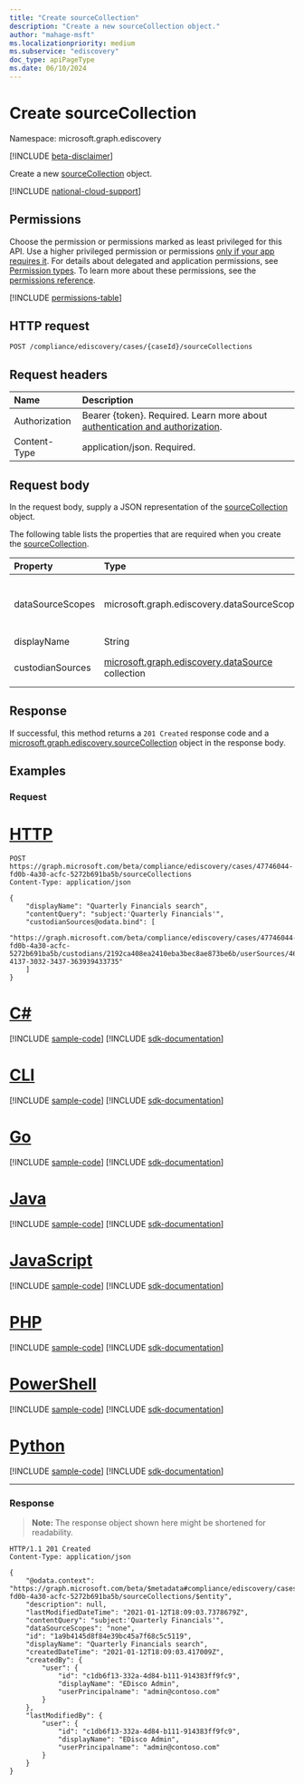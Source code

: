 ```yaml
---
title: "Create sourceCollection"
description: "Create a new sourceCollection object."
author: "mahage-msft"
ms.localizationpriority: medium
ms.subservice: "ediscovery"
doc_type: apiPageType
ms.date: 06/10/2024
---
```


# Create sourceCollection

Namespace: microsoft.graph.ediscovery

[!INCLUDE [beta-disclaimer](../../includes/beta-disclaimer.md)]

Create a new [sourceCollection](../resources/ediscovery-sourcecollection.md) object.

[!INCLUDE [national-cloud-support](../../includes/global-only.md)]

## Permissions

Choose the permission or permissions marked as least privileged for this API. Use a higher privileged permission or permissions [only if your app requires it](/graph/permissions-overview#best-practices-for-using-microsoft-graph-permissions). For details about delegated and application permissions, see [Permission types](/graph/permissions-overview#permission-types). To learn more about these permissions, see the [permissions reference](/graph/permissions-reference).

<!-- { "blockType": "permissions", "name": "ediscovery_case_post_sourcecollections" } -->
[!INCLUDE [permissions-table](../includes/permissions/ediscovery-case-post-sourcecollections-permissions.md)]

## HTTP request

<!-- {
  "blockType": "ignored"
}
-->

``` http
POST /compliance/ediscovery/cases/{caseId}/sourceCollections
```

## Request headers

|Name|Description|
|:---|:---|
|Authorization|Bearer {token}. Required. Learn more about [authentication and authorization](/graph/auth/auth-concepts).|
|Content-Type|application/json. Required.|

## Request body

In the request body, supply a JSON representation of the [sourceCollection](../resources/ediscovery-sourcecollection.md) object.

The following table lists the properties that are required when you create the [sourceCollection](../resources/ediscovery-sourcecollection.md).

|Property|Type|Description|
|:---|:---|:---|
|dataSourceScopes|microsoft.graph.ediscovery.dataSourceScopes|When specified, the collection will span across a service for an entire workload. Possible values are: `none`,`allTenantMailboxes`,`allTenantSites`,`allCaseCustodians`,`allCaseNoncustodialDataSources`. **Note:** Either one custodian or specifying dataSourceScope is required when creating a source collection.|
|displayName|String|The display name of the **sourceCollection**|
|custodianSources|[microsoft.graph.ediscovery.dataSource](../resources/ediscovery-datasource.md) collection|The custodian sources to include in this search. You can get the URL from from custodian [siteSources](../api/ediscovery-custodian-list-sitesources.md), [unifiedGroupSources](../api/ediscovery-custodian-list-unifiedgroupsources.md), or [userSources](../api/ediscovery-custodian-list-usersources.md) plus the ID of the source. **Note:** Either one custodian or specifying tenant source is required when creating a source collection. |

## Response

If successful, this method returns a `201 Created` response code and a [microsoft.graph.ediscovery.sourceCollection](../resources/ediscovery-sourcecollection.md) object in the response body.

## Examples

### Request


# [HTTP](#tab/http)
<!-- {
  "blockType": "request",
  "name": "create_sourcecollection_from_"
}
-->

``` http
POST https://graph.microsoft.com/beta/compliance/ediscovery/cases/47746044-fd0b-4a30-acfc-5272b691ba5b/sourceCollections
Content-Type: application/json

{
    "displayName": "Quarterly Financials search",
    "contentQuery": "subject:'Quarterly Financials'",
    "custodianSources@odata.bind": [
        "https://graph.microsoft.com/beta/compliance/ediscovery/cases/47746044-fd0b-4a30-acfc-5272b691ba5b/custodians/2192ca408ea2410eba3bec8ae873be6b/userSources/46384443-4137-3032-3437-363939433735"
    ]
}
```

# [C#](#tab/csharp)
[!INCLUDE [sample-code](../includes/snippets/csharp/create-sourcecollection-from--csharp-snippets.md)]
[!INCLUDE [sdk-documentation](../includes/snippets/snippets-sdk-documentation-link.md)]

# [CLI](#tab/cli)
[!INCLUDE [sample-code](../includes/snippets/cli/create-sourcecollection-from--cli-snippets.md)]
[!INCLUDE [sdk-documentation](../includes/snippets/snippets-sdk-documentation-link.md)]

# [Go](#tab/go)
[!INCLUDE [sample-code](../includes/snippets/go/create-sourcecollection-from--go-snippets.md)]
[!INCLUDE [sdk-documentation](../includes/snippets/snippets-sdk-documentation-link.md)]

# [Java](#tab/java)
[!INCLUDE [sample-code](../includes/snippets/java/create-sourcecollection-from--java-snippets.md)]
[!INCLUDE [sdk-documentation](../includes/snippets/snippets-sdk-documentation-link.md)]

# [JavaScript](#tab/javascript)
[!INCLUDE [sample-code](../includes/snippets/javascript/create-sourcecollection-from--javascript-snippets.md)]
[!INCLUDE [sdk-documentation](../includes/snippets/snippets-sdk-documentation-link.md)]

# [PHP](#tab/php)
[!INCLUDE [sample-code](../includes/snippets/php/create-sourcecollection-from--php-snippets.md)]
[!INCLUDE [sdk-documentation](../includes/snippets/snippets-sdk-documentation-link.md)]

# [PowerShell](#tab/powershell)
[!INCLUDE [sample-code](../includes/snippets/powershell/create-sourcecollection-from--powershell-snippets.md)]
[!INCLUDE [sdk-documentation](../includes/snippets/snippets-sdk-documentation-link.md)]

# [Python](#tab/python)
[!INCLUDE [sample-code](../includes/snippets/python/create-sourcecollection-from--python-snippets.md)]
[!INCLUDE [sdk-documentation](../includes/snippets/snippets-sdk-documentation-link.md)]

---

### Response

> **Note:** The response object shown here might be shortened for readability.
<!-- {
  "blockType": "response",
  "truncated": true,
  "@odata.type": "microsoft.graph.ediscovery.sourceCollection"
}
-->

``` http
HTTP/1.1 201 Created
Content-Type: application/json

{
    "@odata.context": "https://graph.microsoft.com/beta/$metadata#compliance/ediscovery/cases/47746044-fd0b-4a30-acfc-5272b691ba5b/sourceCollections/$entity",
    "description": null,
    "lastModifiedDateTime": "2021-01-12T18:09:03.7378679Z",
    "contentQuery": "subject:'Quarterly Financials'",
    "dataSourceScopes": "none",
    "id": "1a9b4145d8f84e39bc45a7f68c5c5119",
    "displayName": "Quarterly Financials search",
    "createdDateTime": "2021-01-12T18:09:03.417009Z",
    "createdBy": {
        "user": {
            "id": "c1db6f13-332a-4d84-b111-914383ff9fc9",
            "displayName": "EDisco Admin",
            "userPrincipalname": "admin@contoso.com"
        }
    },
    "lastModifiedBy": {
        "user": {
            "id": "c1db6f13-332a-4d84-b111-914383ff9fc9",
            "displayName": "EDisco Admin",
            "userPrincipalname": "admin@contoso.com"
        }
    }
}
```
